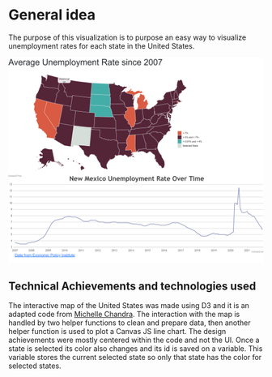 # General idea
The purpose of this visualization is to purpose an easy way to visualize unemployment rates for each state in the United States. 

![plot](plot-image.png)

## Technical Achievements and technologies used
The interactive map of the United States was made using D3 and it is an adapted code from
[Michelle Chandra](http://bl.ocks.org/michellechandra/0b2ce4923dc9b5809922). The interaction with the map is handled by two helper functions to clean and prepare data, then another helper function is used to plot a Canvas JS line chart. 
The design achievements were mostly centered within the code and not the UI. Once a state is selected its color also changes and its id is saved on a variable. This variable stores the current selected state so only that state has the color for selected states.